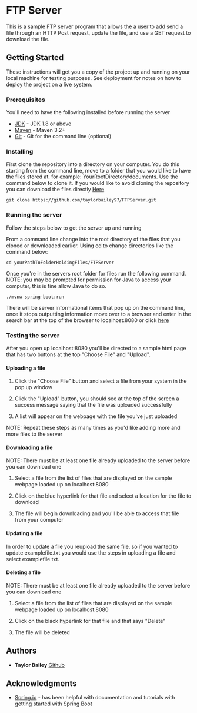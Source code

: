 # FTP Server

This is a sample FTP server program that allows the a user to add send a file through an HTTP Post request, update the file, and use a GET request to download the file.

## Getting Started

These instructions will get you a copy of the project up and running on your local machine for testing purposes. See deployment for notes on how to deploy the project on a live system.

### Prerequisites

You'll need to have the following installed before running the server
* [JDK](https://www.oracle.com/java/technologies/javase-downloads.html) - JDK 1.8 or above
* [Maven](https://maven.apache.org/download.cgi) - Maven 3.2+
* [Git](https://git-scm.com/downloads) - Git for the command line (optional)

### Installing

First clone the repository into a directory on your computer. You do this starting from the command line, move to a folder that you would like to have the files stored at. for example: YourRootDirectory/documents. Use the command below to clone it. If you would like to avoid cloning the repository you can download the files directly [Here](https://github.com/taylorbailey97/FTPServer/archive/master.zip)

```
git clone https://github.com/taylorbailey97/FTPServer.git
```

### Running the server

Follow the steps below to get the server up and running

From a command line change into the root directory of the files that you cloned or downloaded earlier. Using cd to change directories like the command below:

```
cd yourPathToFolderHoldingFiles/FTPServer
```

Once you're in the servers root folder for files run the following command. NOTE: you may be prompted for permission for Java to access your computer, this is fine allow Java to do so.

```
./mvnw spring-boot:run
```

There will be server informational items that pop up on the command line, once it stops outputting information move over to a browser and enter in the search bar at the top of the browser to localhost:8080 or click [here](localhost:8080)

### Testing the server

After you open up localhost:8080 you'll be directed to a sample html page that has two buttons at the top "Choose File" and "Upload". 

#### Uploading a file
  1. Click the "Choose File" button and select a file from your system in the pop up window
  
  2. Click the "Upload" button, you should see at the top of the screen a success message saying that the file was uploaded
     successfully
     
  3. A list will appear on the webpage with the file you've just uploaded
  
  NOTE: Repeat these steps as many times as you'd like adding more and more files to the server
  
#### Downloading a file
  NOTE: There must be at least one file already uploaded to the server before you can download one
  
  1. Select a file from the list of files that are displayed on the sample webpage loaded up on localhost:8080
  
  2. Click on the blue hyperlink for that file and select a location for the file to download
  
  3. The file will begin downloading and you'll be able to access that file from your computer
  
#### Updating a file
  In order to update a file you reupload the same file, so if you wanted to update examplefile.txt you would use the 
  steps in uploading a file and select examplefile.txt.
  
#### Deleting a file
  NOTE: There must be at least one file already uploaded to the server before you can download one
  
  1. Select a file from the list of files that are displayed on the sample webpage loaded up on localhost:8080
  
  2. Click on the black hyperlink for that file and that says "Delete"
  
  3. The file will be deleted

## Authors

* **Taylor Bailey** [Github](https://github.com/taylorbailey97)

## Acknowledgments

* [Spring.io](https://spring.io/) - has been helpful with documentation and tutorials with getting started with Spring Boot
